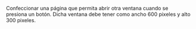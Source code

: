 Confeccionar una página que permita abrir otra ventana cuando se presiona un botón. Dicha ventana debe tener como ancho 600 pixeles y alto 300 pixeles.
